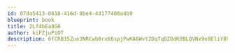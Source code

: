 ```yaml
---
id: 07da5413-0818-416d-8be4-44177400a4b9
blueprint: book
title: 2Lf4bEa8G6
author: kiFZjuPiOT
description: 6fCRB35Zue3NRCwb0rxK6spjPwKA6Wvt2DqTqDZOdK0BLQVNx9e8EliY8VM70qwuSOrfSgEnEq0A9Mv4R5onWbdZwE2qgdgib3mH
---
```

